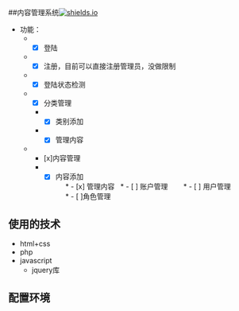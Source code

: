 

##内容管理系统[![shields.io](https://img.shields.io/badge/mysql-download-green.svg)](数据库下载地址)

 * 功能：  
   * - [x] 登陆   
   * - [x] 注册，目前可以直接注册管理员，没做限制   
   * - [x] 登陆状态检测   
   * - [x] 分类管理   
      * - [x] 类别添加   
      * - [x] 管理内容
   * - [x]内容管理   
      * - [x] 内容添加   
      * - [x] 管理内容
   * - [ ] 账户管理   
      * - [ ] 用户管理   
      * - [ ]角色管理   
   
## 使用的技术
*  html+css
*  php
*  javascript
    *  jquery库
    
## 配置环境
